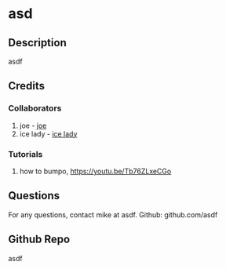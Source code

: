 # asd
  

## Description 
asdf
 

  ## Credits

### Collaborators
1. joe - [joe](https://github.com/cream)<br>
2. ice lady - [ice lady](https://github.com/icelasy)<br>



### Tutorials
1. how to bumpo, https://youtu.be/Tb76ZLxeCGo



## Questions
For any questions, contact mike at asdf.
Github: github.com/asdf 

## Github Repo
asdf
